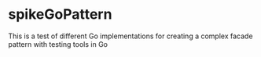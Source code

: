 # spikeGoPattern
This is a test of different Go implementations for creating a complex facade pattern with testing tools in Go
